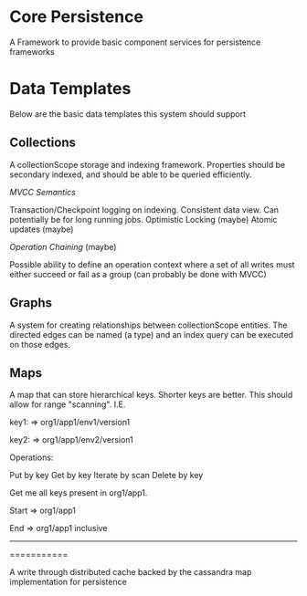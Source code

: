 Core Persistence
===============

A Framework to provide basic component services for persistence frameworks


Data Templates
==============

Below are the basic data templates this system should support


Collections
-----------

A collectionScope storage and indexing framework.  Properties should be secondary indexed, and should be able to be queried efficiently.


*MVCC Semantics*

Transaction/Checkpoint logging on indexing.
Consistent data view.  Can potentially be for long running jobs.
Optimistic Locking (maybe)
Atomic updates (maybe)

*Operation Chaining* (maybe)

Possible ability to define an operation context where a set of all writes must either succeed or fail as a group
(can probably be done with MVCC)




Graphs
-----------

A system for creating relationships between collectionScope entities.  The directed edges can be named (a type) and
an index query can be executed on those edges.



Maps
-----------

A map that can store hierarchical keys.  Shorter keys are better.  This should allow for range "scanning".  I.E.

key1: => org1/app1/env1/version1

key2: => org1/app1/env2/version1

Operations:

 Put by key
 Get by key
 Iterate by scan
 Delete by key


Get me all keys present in org1/app1.

Start => org1/app1

End => org1/app1 inclusive

-----------
===========

A write through distributed cache backed by the cassandra map implementation for persistence





